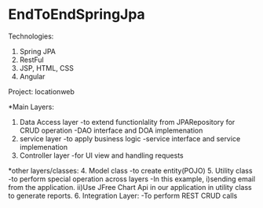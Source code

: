 # EndToEndSpringJpa

Technologies:
1. Spring JPA
2. RestFul
3. JSP, HTML, CSS
4. Angular

Project: locationweb

*Main Layers:
1. Data Access layer
  -to extend functionlality from JPARepository for CRUD operation
  -DAO interface and DOA implemenation
2. service layer
  -to apply business logic
  -service interface and service implemenation
3. Controller layer
  -for UI view and handling requests
  
*other layers/classes:
4. Model class
  -to create entity(POJO)
5. Utility class
  -to perform special operation across layers
  -In this example, i)sending email from the application. ii)Use JFree Chart Api in our application in utility class to generate reports.
6. Integration Layer:
  -To perform REST CRUD calls
